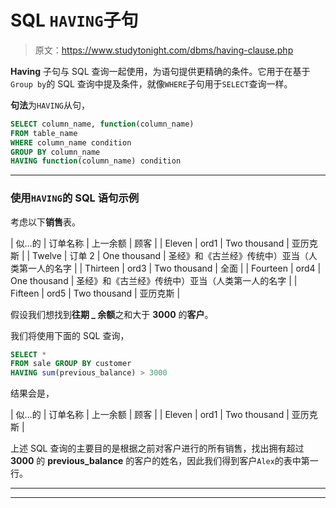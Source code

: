# SQL `HAVING`子句

> 原文：<https://www.studytonight.com/dbms/having-clause.php>

**Having** 子句与 SQL 查询一起使用，为语句提供更精确的条件。它用于在基于`Group by`的 SQL 查询中提及条件，就像`WHERE`子句用于`SELECT`查询一样。

**句法**为`HAVING`从句，

```sql
SELECT column_name, function(column_name)
FROM table_name
WHERE column_name condition
GROUP BY column_name
HAVING function(column_name) condition
```

* * *

### 使用`HAVING`的 SQL 语句示例

考虑以下**销售**表。

| 似…的 | 订单名称 | 上一余额 | 顾客 |
| Eleven | ord1 | Two thousand | 亚历克斯 |
| Twelve | 订单 2 | One thousand | 圣经》和《古兰经》传统中）亚当（人类第一人的名字 |
| Thirteen | ord3 | Two thousand | 全面 |
| Fourteen | ord4 | One thousand | 圣经》和《古兰经》传统中）亚当（人类第一人的名字 |
| Fifteen | ord5 | Two thousand | 亚历克斯 |

假设我们想找到**往期 _ 余额**之和大于 **3000** 的**客户**。

我们将使用下面的 SQL 查询，

```sql
SELECT *
FROM sale GROUP BY customer
HAVING sum(previous_balance) > 3000
```

结果会是，

| 似…的 | 订单名称 | 上一余额 | 顾客 |
| Eleven | ord1 | Two thousand | 亚历克斯 |

上述 SQL 查询的主要目的是根据之前对客户进行的所有销售，找出拥有超过 **3000** 的 **previous_balance** 的客户的姓名，因此我们得到客户`Alex`的表中第一行。

* * *

* * *